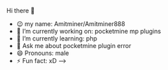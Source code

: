 Hi there 👋
- 😉 my name: Amitminer/Amitminer888
- 🔭 I’m currently working on: pocketmine mp plugins
- 🌱 I’m currently learning: php
- 💬 Ask me about pocketmine plugin error
- 😄 Pronouns: male
- ⚡ Fun fact: xD
-->
